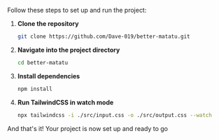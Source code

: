

Follow these steps to set up and run the project:  

1. **Clone the repository**  
   ```bash
   git clone https://github.com/Dave-019/better-matatu.git
   ```  

2. **Navigate into the project directory**  
   ```bash
   cd better-matatu
   ```  

3. **Install dependencies**  
   ```bash
   npm install
   ```  

4. **Run TailwindCSS in watch mode**  
   ```bash
   npx tailwindcss -i ./src/input.css -o ./src/output.css --watch
   ```  

And that's it! Your project is now set up and ready to go

